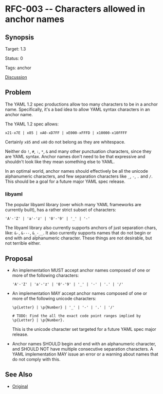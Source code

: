 RFC-003 -- Characters allowed in anchor names
=============================================

## Synopsis

Target: 1.3

Status: 0

Tags: anchor

[Discussion](../../issues/46)


## Problem

The YAML 1.2 spec productions allow too many characters to be in a anchor name.
Specifically, it's a bad idea to allow YAML syntax characters in an anchor name.

The YAML 1.2 spec allows:
```
x21-x7E | x85 | xA0-xD7FF | xE000-xFFFD | x10000-x10FFFF
```

Certainly `x85` and `xA0` do not belong as they are whitespace.

Neither do `!`, `#`, `:`, `*`, `&`  and many other punctuation characters, since they are YAML syntax.
Anchor names don't need to be that expressive and shouldn't look like they mean something else to YAML.

In an optimal world, anchor names should effectively be all the unicode alphanumeric characters, and few separation characters like `_`, `-`, `.` and `/`.
This should be a goal for a future major YAML spec release.

### libyaml

The popular libyaml library (over which many YAML frameworks are currently built), has a rather strict subset of characters:
```
'A'-'Z' | 'a'-'z' | '0'-'9' | '_' | '-'
```

The libyaml library also currently supports anchors of just separation chars, like: `&-`, `&---`, `&_-__`.
It also currently supports names that do not begin or end with and alphanumeric character.
These things are not desirable, but not terrible either.


## Proposal

* An implementation MUST accept anchor names composed of one or more of the following characters:
  ```
  'A'-'Z' | 'a'-'z' | '0'-'9' | '_' | '-' | '.' | '/'
  ```

* An implementation MAY accept anchor names composed of one or more of the following unicode characters:
  ```
  \p{Letter} | \p{Number} | '_' | '-' | '.' | '/'

  # TODO: Find the all the exact code point ranges implied by \p{Letter} | \p{Number}.
  ```

  This is the unicode character set targeted for a future YAML spec major release.

* Anchor names SHOULD begin and end with an alphanumeric character, and SHOULD NOT have multiple consecutive separation characters.
  A YAML implementation MAY issue an error or a warning about names that do not comply with this.


## See Also

* [Original](../../wiki/RFC-003)
